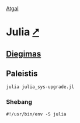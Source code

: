 [Atgal](./readme.md)

# Julia [&#x2B67;](https://julialang.org/)

## [Diegimas](../install/julia_readme.md)

## Paleistis

```bash
julia julia_sys-upgrade.jl
```

### Shebang

```shebang
#!/usr/bin/env -S julia
```

<!-- ## Kompiliavimas

```bash
julia +nightly juliac.jl --output-exe julia_sys-upgrade.bin --trim julia_sys-upgrade.jl --experimental
```
-->
